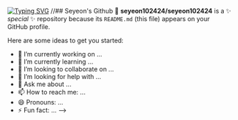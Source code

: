 [![Typing SVG](https://readme-typing-svg.demolab.com?font=Fira+Code&pause=1010&color=4D93F7&width=435&lines=Welcome+to+Seyeon's+Github)](https://git.io/typing-svg)
//## Seyeon's Github 👋
**seyeon102424/seyeon102424** is a ✨ _special_ ✨ repository because its `README.md` (this file) appears on your GitHub profile.

Here are some ideas to get you started:

- 🔭 I’m currently working on ...
- 🌱 I’m currently learning ...
- 👯 I’m looking to collaborate on ...
- 🤔 I’m looking for help with ...
- 💬 Ask me about ...
- 📫 How to reach me: ...
- 😄 Pronouns: ...
- ⚡ Fun fact: ...
-->
